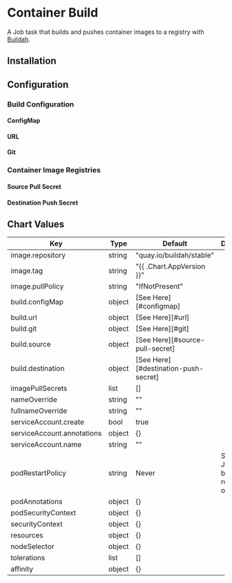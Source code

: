 # Container Build
A Job task that builds and pushes container images to a registry with [Buildah][buildah].

## Installation

## Configuration
### Build Configuration
#### ConfigMap

#### URL

#### Git

### Container Image Registries
#### Source Pull Secret

#### Destination Push Secret

## Chart Values
| Key | Type | Default | Description |
| --- | ---- | ------- | ----------- |
| image.repository | string | "quay.io/buildah/stable" | |
| image.tag | string | "{{ .Chart.AppVersion }}"
| image.pullPolicy | string | "IfNotPresent" | |
| build.configMap | object | [See Here][#configmap] | |
| build.url | object | [See Here][#url] | |
| build.git | object | [See Here][#git] | |
| build.source | object | [See Here][#source-pull-secret] | |
| build.destination | object | [See Here][#destination-push-secret] | |
| imagePullSecrets | list | [] | |
| nameOverride | string | "" | |
| fullnameOverride | string | "" | |
| serviceAccount.create | bool | true | |
| serviceAccount.annotations | object | {} | |
| serviceAccount.name | string | "" | |
| podRestartPolicy | string | Never | Should the Job pods be restarted on failure? |
| podAnnotations | object | {} | |
| podSecurityContext | object | {} | |
| securityContext | object | {} | |
| resources | object | {} | |
| nodeSelector | object | {} | |
| tolerations | list | [] | |
| affinity | object | {} | |

[buildah]: https://buildah.io
